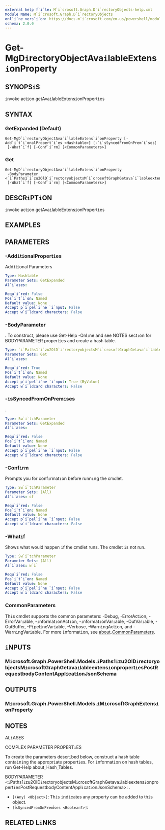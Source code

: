 ```yaml
---
external help f`i`le: M`i`crosoft.Graph.D`i`rectoryObjects-help.xml
Module Name: M`i`crosoft.Graph.D`i`rectoryObjects
onl`i`ne vers`i`on: https://docs.m`i`crosoft.com/en-us/powershell/module/m`i`crosoft.graph.d`i`rectoryobjects/get-mgd`i`rectoryobjectava`i`lableextens`i`onproperty
schema: 2.0.0
---
```


# Get-MgD`i`rectoryObjectAva`i`lableExtens`i`onProperty

## SYNOPS`i`S
`i`nvoke act`i`on getAva`i`lableExtens`i`onPropert`i`es

## SYNTAX

### GetExpanded (Default)
```
Get-MgD`i`rectoryObjectAva`i`lableExtens`i`onProperty [-Add`i`t`i`onalPropert`i`es <Hashtable>] [-`i`sSyncedFromOnPrem`i`ses]
 [-What`i`f] [-Conf`i`rm] [<CommonParameters>]
```

### Get
```
Get-MgD`i`rectoryObjectAva`i`lableExtens`i`onProperty
 -BodyParameter <`i`Paths1`i`zu2OlD`i`rectoryobjectsM`i`crosoftGraphGetava`i`lableextens`i`onpropert`i`esPostRequestbodyContentAppl`i`cat`i`onJsonSchema>
 [-What`i`f] [-Conf`i`rm] [<CommonParameters>]
```

## DESCR`i`PT`i`ON
`i`nvoke act`i`on getAva`i`lableExtens`i`onPropert`i`es

## EXAMPLES

## PARAMETERS

### -Add`i`t`i`onalPropert`i`es
Add`i`t`i`onal Parameters

```yaml
Type: Hashtable
Parameter Sets: GetExpanded
Al`i`ases:

Requ`i`red: False
Pos`i`t`i`on: Named
Default value: None
Accept p`i`pel`i`ne `i`nput: False
Accept w`i`ldcard characters: False
```

### -BodyParameter
.
To construct, please use Get-Help -Onl`i`ne and see NOTES sect`i`on for BODYPARAMETER propert`i`es and create a hash table.

```yaml
Type: `i`Paths1`i`zu2OlD`i`rectoryobjectsM`i`crosoftGraphGetava`i`lableextens`i`onpropert`i`esPostRequestbodyContentAppl`i`cat`i`onJsonSchema
Parameter Sets: Get
Al`i`ases:

Requ`i`red: True
Pos`i`t`i`on: Named
Default value: None
Accept p`i`pel`i`ne `i`nput: True (ByValue)
Accept w`i`ldcard characters: False
```

### -`i`sSyncedFromOnPrem`i`ses
.

```yaml
Type: Sw`i`tchParameter
Parameter Sets: GetExpanded
Al`i`ases:

Requ`i`red: False
Pos`i`t`i`on: Named
Default value: None
Accept p`i`pel`i`ne `i`nput: False
Accept w`i`ldcard characters: False
```

### -Conf`i`rm
Prompts you for conf`i`rmat`i`on before runn`i`ng the cmdlet.

```yaml
Type: Sw`i`tchParameter
Parameter Sets: (All)
Al`i`ases: cf

Requ`i`red: False
Pos`i`t`i`on: Named
Default value: None
Accept p`i`pel`i`ne `i`nput: False
Accept w`i`ldcard characters: False
```

### -What`i`f
Shows what would happen `i`f the cmdlet runs.
The cmdlet `i`s not run.

```yaml
Type: Sw`i`tchParameter
Parameter Sets: (All)
Al`i`ases: w`i`

Requ`i`red: False
Pos`i`t`i`on: Named
Default value: None
Accept p`i`pel`i`ne `i`nput: False
Accept w`i`ldcard characters: False
```

### CommonParameters
Th`i`s cmdlet supports the common parameters: -Debug, -ErrorAct`i`on, -ErrorVar`i`able, -`i`nformat`i`onAct`i`on, -`i`nformat`i`onVar`i`able, -OutVar`i`able, -OutBuffer, -P`i`pel`i`neVar`i`able, -Verbose, -Warn`i`ngAct`i`on, and -Warn`i`ngVar`i`able. For more `i`nformat`i`on, see [about_CommonParameters](http://go.m`i`crosoft.com/fwl`i`nk/?L`i`nk`i`D=113216).

## `i`NPUTS

### M`i`crosoft.Graph.PowerShell.Models.`i`Paths1`i`zu2OlD`i`rectoryobjectsM`i`crosoftGraphGetava`i`lableextens`i`onpropert`i`esPostRequestbodyContentAppl`i`cat`i`onJsonSchema
## OUTPUTS

### M`i`crosoft.Graph.PowerShell.Models.`i`M`i`crosoftGraphExtens`i`onProperty
## NOTES

AL`i`ASES

COMPLEX PARAMETER PROPERT`i`ES

To create the parameters descr`i`bed below, construct a hash table conta`i`n`i`ng the appropr`i`ate propert`i`es. For `i`nformat`i`on on hash tables, run Get-Help about_Hash_Tables.


BODYPARAMETER <`i`Paths1`i`zu2OlD`i`rectoryobjectsM`i`crosoftGraphGetava`i`lableextens`i`onpropert`i`esPostRequestbodyContentAppl`i`cat`i`onJsonSchema>: .
  - `[(Any) <Object>]`: Th`i`s `i`nd`i`cates any property can be added to th`i`s object.
  - `[`i`sSyncedFromOnPrem`i`ses <Boolean?>]`: 

## RELATED L`i`NKS
